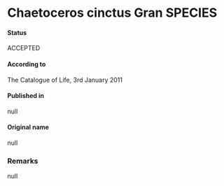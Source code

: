 Chaetoceros cinctus Gran SPECIES
=======

#### Status
ACCEPTED

#### According to
The Catalogue of Life, 3rd January 2011

#### Published in
null

#### Original name
null

### Remarks
null